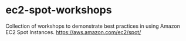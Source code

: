 # ec2-spot-workshops
Collection of workshops to demonstrate best practices in using Amazon EC2 Spot Instances. https://aws.amazon.com/ec2/spot/
